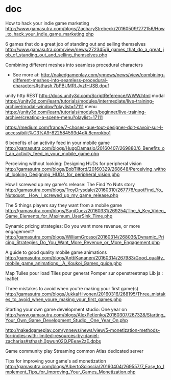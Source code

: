 # doc

How to hack your indie game marketing http://www.gamasutra.com/blogs/ZacharyStrebeck/20160509/272156/How_to_hack_your_indie_game_marketing.php

6 games that do a great job of standing out and selling themselves http://www.gamasutra.com/view/news/272345/6_games_that_do_a_great_job_of_standing_out_and_selling_themselves.php

Combining different meshes into seamless procedural characters
- See more at: http://nakedgameplay.com/ynnews/news/view/combining-different-meshes-into-seamless-procedural-characters#sthash.7bPBUMRI.JvzfHJSB.dpuf

unity http
REST
http://docs.unity3d.com/ScriptReference/WWW.html
modal
https://unity3d.com/learn/tutorials/modules/intermediate/live-training-archive/modal-window?playlist=17111
menu
https://unity3d.com/learn/tutorials/modules/beginner/live-training-archive/creating-a-scene-menu?playlist=17111​

https://medium.com/france/7-choses-que-tout-designer-doit-savoir-sur-l-accessibilit%C3%A9-822584593d4d#.8cnrpkbo1

6 benefits of an activity feed in your mobile game http://gamasutra.com/blogs/HugoDamasio/20160407/269880/6_Benefits_of_an_activity_feed_in_your_mobile_game.php

Perceiving without looking: Designing HUDs for peripheral vision http://gamasutra.com/blogs/BobTilford/20160329/268648/Perceiving_without_looking_Designing_HUDs_for_peripheral_vision.php

How I screwed up my game's release: The Find Yo Nuts story http://gamasutra.com/blogs/TroyDrysdale/20160310/267776/quotFind_Yo_Nutsquot__How_I_screwed_up_my_game_release.php

The 5 things players say they want from a mobile game http://gamasutra.com/blogs/SagiGuez/20160331/269254/The_5_Key_Video_Game_Elements_for_Maximum_UserSink_Time.php

Dynamic pricing strategies: Do you want more revenue, or more engagement? http://gamasutra.com/blogs/WilliamGrosso/20160314/268036/Dynamic_Pricing_Strategies_Do_You_Want_More_Revenue_or_More_Engagement.php

A guide to good quality mobile game animations http://gamasutra.com/blogs/AnttiKananen/20160314/267983/Good_quality_mobile_game_animations__A_Koukoi_Games_guide.php

Map
Tuiles pour load
Tiles pour generat
Pomper sur openstreetmap
Lib js :  leaflet

Three mistakes to avoid when you're making your first game(s) http://gamasutra.com/blogs/JukkaHilvonen/20160316/268195/Three_mistakes_to_avoid_when_youre_making_your_first_games.php

Starting your own game development studio: One year on http://www.gamasutra.com/blogs/AlexPetlenko/20160307/267328/Starting_Your_Own_Game_Development_Studio__One_Year_On.php

http://nakedgameplay.com/ynnews/news/view/5-monetization-methods-for-indies-with-limited-resources-by-daniel-zacharias#sthash.0pwun02Q.PEeav2zE.dpbs

Game community
play Streaming
common Atlas
dedicated server

Tips for improving your game's ad monetization http://gamasutra.com/blogs/AlbertoScioscia/20160404/269557/7_Easy_to_Implement_Tips_for_Improving_Your_Games_Monetization.php
